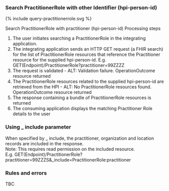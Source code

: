 

### Search PractitionerRole with other Identifier (hpi-person-id)

<div>
{% include query-practitionerrole.svg %}
</div>

Search PractitionerRole with practitioner (hpi-person-id) Processing steps

1. The user initiates searching a PractitionerRole in the integrating application.
2. The integrating application sends an HTTP GET request (a FHIR search) for the list of PractitionerRole resources that reference the Practitioner resource for the supplied hpi-person-id. E.g. GET(Endpoint)/PractitionerRole?practitioner=99ZZZZ
3. The request is validated - ALT: Validation failure. OperationOutcome resource returned
4. The PractitionerRole resources related to the supplied hpi-person-id are retrieved from the HPI - ALT: No PractitionerRole resources found. OperationOutcome resource returned
5. The response containing a bundle of PractitionerRole resources is returned
6. The consuming application displays the matching Practitioner Role details to the user

### Using _ include parameter
When specified by _ include, the practitioner, organization and location records are included in the response.<br />
Note: This requires read permission on the included resource.<br />
E.g. GET(Endpoint)/PractitionerRole?practitioner=99ZZZS&_include=PractitionerRole:practitioner

  
### Rules and errors
TBC
